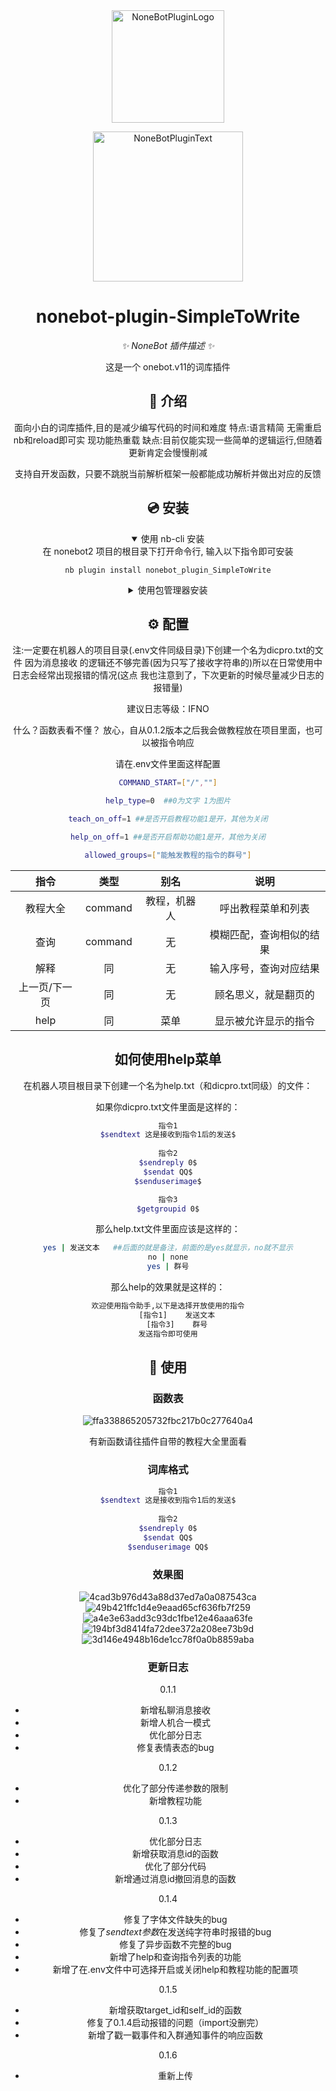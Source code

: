 <div align="center">
  <a href="https://v2.nonebot.dev/store"><img src="https://github.com/A-kirami/nonebot-plugin-template/blob/resources/nbp_logo.png" width="180" height="180" alt="NoneBotPluginLogo"></a>
  <br>
  <p><img src="https://github.com/A-kirami/nonebot-plugin-template/blob/resources/NoneBotPlugin.svg" width="240" alt="NoneBotPluginText"></p>
</div>

<div align="center">

# nonebot-plugin-SimpleToWrite

_✨ NoneBot 插件描述 ✨_

这是一个 onebot.v11的词库插件

## 📖 介绍

面向小白的词库插件,目的是减少编写代码的时间和难度 特点:语言精简 无需重启nb和reload即可实
现功能热重载 缺点:目前仅能实现一些简单的逻辑运行,但随着更新肯定会慢慢削减

支持自开发函数，只要不跳脱当前解析框架一般都能成功解析并做出对应的反馈

## 💿 安装

<details open>
<summary>使用 nb-cli 安装</summary>
在 nonebot2 项目的根目录下打开命令行, 输入以下指令即可安装

    nb plugin install nonebot_plugin_SimpleToWrite

</details>

<details>
<summary>使用包管理器安装</summary>
在 nonebot2 项目的插件目录下, 打开命令行, 根据你使用的包管理器, 输入相应的安装命令

<details>
<summary>pip</summary>

    pip install nonebot_plugin_SimpleToWrite
</details>

打开 nonebot2 项目根目录下的 `pyproject.toml` 文件, 在 `[tool.nonebot]` 部分追加写入

    plugins = ["nonebot_plugin_SimpleToWrite"]

</details>

## ⚙️ 配置

注:一定要在机器人的项目目录(.env文件同级目录)下创建一个名为dicpro.txt的文件 因为消息接收
的逻辑还不够完善(因为只写了接收字符串的)所以在日常使用中日志会经常出现报错的情况(这点
我也注意到了，下次更新的时候尽量减少日志的报错量)

建议日志等级：IFNO


什么？函数表看不懂？
放心，自从0.1.2版本之后我会做教程放在项目里面，也可以被指令响应

请在.env文件里面这样配置

```bash
COMMAND_START=["/",""]

help_type=0  ##0为文字 1为图片

teach_on_off=1 ##是否开启教程功能1是开，其他为关闭

help_on_off=1 ##是否开启帮助功能1是开，其他为关闭

allowed_groups=["能触发教程的指令的群号"]

```

| 指令 | 类型 | 别名 | 说明 |
|:-----:|:----:|:----:|:----:|
| 教程大全 | command | 教程，机器人 | 呼出教程菜单和列表 |
| 查询 | command | 无 | 模糊匹配，查询相似的结果 |
| 解释 | 同 | 无 | 输入序号，查询对应结果 |
| 上一页/下一页 | 同 | 无 | 顾名思义，就是翻页的 |
| help | 同 | 菜单 | 显示被允许显示的指令 |

## 如何使用help菜单

在机器人项目根目录下创建一个名为help.txt（和dicpro.txt同级）的文件：

如果你dicpro.txt文件里面是这样的：

```bash
指令1
$sendtext 这是接收到指令1后的发送$
  
指令2
$sendreply 0$
$sendat QQ$
$senduserimage$

指令3
$getgroupid 0$
```

那么help.txt文件里面应该是这样的：

```bash
yes | 发送文本   ##后面的就是备注，前面的是yes就显示，no就不显示
no | none
yes | 群号
```

那么help的效果就是这样的：
```bash
欢迎使用指令助手,以下是选择开放使用的指令
    [指令1]    发送文本
    [指令3]    群号
发送指令即可使用
```

## 🎉 使用
### 函数表

![ffa338865205732fbc217b0c277640a4](https://github.com/user-attachments/assets/58811893-93a0-4af3-8ddc-14f58f8668b0)

有新函数请往插件自带的教程大全里面看

### 词库格式
```bash
指令1
$sendtext 这是接收到指令1后的发送$
  
指令2
$sendreply 0$
$sendat QQ$
$senduserimage QQ$
```

### 效果图
![4cad3b976d43a88d37ed7a0a087543ca](https://github.com/user-attachments/assets/ec2dd919-aa85-4a11-9326-801ab99fd579)
![49b421ffc1d4e9eaad65cf636fb7f259](https://github.com/user-attachments/assets/89569d6f-d6b3-45d3-afba-c83db5dd38de)
![a4e3e63add3c93dc1fbe12e46aaa63fe](https://github.com/user-attachments/assets/eb4f1192-4434-4cd2-a652-5623b32aa04c)
![194bf3d8414fa72dee372a208ee73b9d](https://github.com/user-attachments/assets/163d704c-243b-4104-a7be-79e7f4a7b4df)
![3d146e4948b16de1cc78f0a0b8859aba](https://github.com/user-attachments/assets/09982c19-6c80-4a25-9023-85fb39b01951)



### 更新日志
0.1.1
- 新增私聊消息接收
- 新增人机合一模式
- 优化部分日志
- 修复表情表态的bug

0.1.2
- 优化了部分传递参数的限制
- 新增教程功能

0.1.3
- 优化部分日志
- 新增获取消息id的函数
- 优化了部分代码
- 新增通过消息id撤回消息的函数

0.1.4
- 修复了字体文件缺失的bug
- 修复了$sendtext 参数$在发送纯字符串时报错的bug
- 修复了异步函数不完整的bug
- 新增了help和查询指令列表的功能
- 新增了在.env文件中可选择开启或关闭help和教程功能的配置项

0.1.5
- 新增获取target_id和self_id的函数
- 修复了0.1.4启动报错的问题（import没删完）
- 新增了戳一戳事件和入群通知事件的响应函数

0.1.6
- 重新上传
